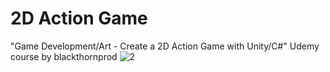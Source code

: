 # 2D Action Game
"Game Development/Art - Create a 2D Action Game with Unity/C#" Udemy course by blackthornprod
![2](https://user-images.githubusercontent.com/69584310/127919449-245d89a0-41b5-4fc0-8038-2d9350a4b08b.png)
